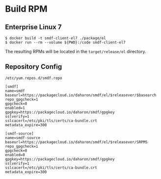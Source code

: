 # Build RPM

## Enterprise Linux 7

```
$ docker build -t smdf-client-el7 ./package/el
$ docker run --rm --volume ${PWD}:/code smdf-client-el7
```
The resulting RPMs will be located in the `target/release/el` directory.

## Repository Config

`/etc/yum.repos.d/smdf.repo`
```
[smdf]
name=smdf
baseurl=https://packagecloud.io/daharon/smdf/el/$releasever/$basearch
repo_gpgcheck=1
gpgcheck=0
enabled=1
gpgkey=https://packagecloud.io/daharon/smdf/gpgkey
sslverify=1
sslcacert=/etc/pki/tls/certs/ca-bundle.crt
metadata_expire=300

[smdf-source]
name=smdf-source
baseurl=https://packagecloud.io/daharon/smdf/el/$releasever/SRPMS
repo_gpgcheck=1
gpgcheck=0
enabled=0
gpgkey=https://packagecloud.io/daharon/smdf/gpgkey
sslverify=1
sslcacert=/etc/pki/tls/certs/ca-bundle.crt
metadata_expire=300
```

